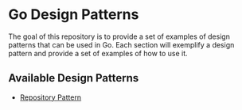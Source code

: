 # Go Design Patterns
The goal of this repository is to provide a set of examples of design 
patterns that can be used in Go. Each section will exemplify a design 
pattern and provide a set of examples of how to use it.


## Available Design Patterns
- [Repository Pattern](repository/README.md)
